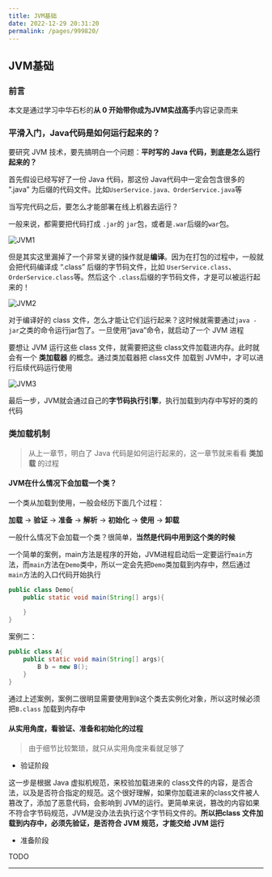 ```yaml
---
title: JVM基础
date: 2022-12-29 20:31:20
permalink: /pages/999820/
---
```


## JVM基础

### 前言

本文是通过学习中华石杉的**从 0 开始带你成为JVM实战高手**内容记录而来

### 平滑入门，Java代码是如何运行起来的？

要研究 JVM 技术，要先搞明白一个问题：**平时写的 Java 代码，到底是怎么运行起来的？**

首先假设已经写好了一份 Java 代码，那这份 Java代码中一定会包含很多的 ”.java” 为后缀的代码文件。比如`UserService.java、OrderService.java`等

当写完代码之后，要怎么才能部署在线上机器去运行？

一般来说，都需要把代码打成 `.jar`的 `jar`包，或者是`.war`后缀的`war`包。

![JVM1](https://cdn.staticaly.com/gh/M1sury/image-store@master/JVM1.png)

但是其实这里漏掉了一个非常关键的操作就是**编译**。因为在打包的过程中，一般就会把代码编译成 “.class” 后缀的字节码文件，比如 `UserService.class`、`OrderService.class`等。然后这个 `.class`后缀的字节码文件，才是可以被运行起来的！

![JVM2](https://cdn.staticaly.com/gh/M1sury/image-store@master/JVM2.png)

对于编译好的 class 文件，怎么才能让它们运行起来？这时候就需要通过`java -jar`之类的命令运行jar包了。一旦使用“java”命令，就启动了一个 JVM 进程

要想让 JVM 运行这些 class 文件，就需要把这些 class文件加载进内存。此时就会有一个 **类加载器** 的概念。通过类加载器把 class文件 加载到 JVM中，才可以进行后续代码运行使用

![JVM3](https://cdn.staticaly.com/gh/M1sury/image-store@master/JVM3.png)

最后一步，JVM就会通过自己的**字节码执行引擎**，执行加载到内存中写好的类的代码

### 类加载机制

> 从上一章节，明白了 Java 代码是如何运行起来的，这一章节就来看看 **类加载** 的过程

#### JVM在什么情况下会加载一个类？

一个类从加载到使用，一般会经历下面几个过程：

**加载** -> **验证** -> **准备** -> **解析** -> **初始化** -> **使用** -> **卸载**

一般什么情况下会加载一个类？很简单，**当然是代码中用到这个类的时候**

一个简单的案例，main方法是程序的开始，JVM进程启动后一定要运行`main`方法，而`main`方法在`Demo`类中，所以一定会先把`Demo`类加载到内存中，然后通过`main`方法的入口代码开始执行

```java
public class Demo{
    public static void main(String[] args){
        
    }
}
```

案例二：

```java
public class A{
    public static void main(String[] args){
        B b = new B();
    }
}
```

通过上述案例，案例二很明显需要使用到`B`这个类去实例化对象，所以这时候必须把`B.class` 加载到内存中

#### 从实用角度，看验证、准备和初始化的过程

> 由于细节比较繁琐，就只从实用角度来看就足够了

* 验证阶段

这一步是根据 Java 虚拟机规范，来校验加载进来的 class文件的内容，是否合法，以及是否符合指定的规范。这个很好理解，如果你加载进来的class文件被人篡改了，添加了恶意代码，会影响到 JVM的运行。更简单来说，篡改的内容如果不符合字节码规范，JVM是没办法去执行这个字节码文件的。**所以把class 文件加载到内存中，必须先验证，是否符合 JVM 规范，才能交给 JVM 运行**

* 准备阶段

TODO

-----
